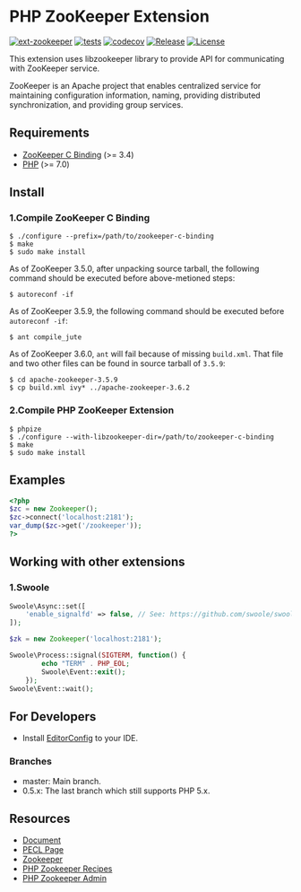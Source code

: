 # PHP ZooKeeper Extension

[![ext-zookeeper](https://img.shields.io/github/actions/workflow/status/php-zookeeper/php-zookeeper/ext.yaml?logo=github&style=flat-square&label=ext-zookeeper)](https://github.com/php-zookeeper/php-zookeeper/actions/workflows/ext.yaml)
[![tests](https://img.shields.io/github/actions/workflow/status/php-zookeeper/php-zookeeper/test.yaml?logo=github&style=flat-square&label=tests)](https://github.com/php-zookeeper/php-zookeeper/actions/workflows/test.yaml)
[![codecov](https://img.shields.io/codecov/c/github/php-zookeeper/php-zookeeper/master.svg?style=flat-square)](https://codecov.io/gh/php-zookeeper/php-zookeeper)
[![Release](https://img.shields.io/github/v/release/php-zookeeper/php-zookeeper?display_name=tag&style=flat-square)](https://github.com/php-zookeeper/php-zookeeper/releases)
[![License](https://img.shields.io/badge/License-PHP-blue.svg?style=flat-square)](https://github.com/php-zookeeper/php-zookeeper/blob/master/LICENSE)

This extension uses libzookeeper library to provide API for communicating with
ZooKeeper service.

ZooKeeper is an Apache project that enables centralized service for maintaining
configuration information, naming, providing distributed synchronization, and
providing group services.



## Requirements

- [ZooKeeper C Binding](https://zookeeper.apache.org/) (>= 3.4)
- [PHP](http://www.php.net/) (>= 7.0)



## Install

### 1.Compile ZooKeeper C Binding

```shell
$ ./configure --prefix=/path/to/zookeeper-c-binding
$ make
$ sudo make install
```

As of ZooKeeper 3.5.0, after unpacking source tarball, the following command should be executed before above-metioned steps:

```shell
$ autoreconf -if
```

As of ZooKeeper 3.5.9, the following command should be executed before `autoreconf -if`:

```shell
$ ant compile_jute
```

As of ZooKeeper 3.6.0, `ant` will fail because of missing `build.xml`. That file and two other files can be found in source tarball of `3.5.9`:

```shell
$ cd apache-zookeeper-3.5.9
$ cp build.xml ivy* ../apache-zookeeper-3.6.2
```



### 2.Compile PHP ZooKeeper Extension

```shell
$ phpize
$ ./configure --with-libzookeeper-dir=/path/to/zookeeper-c-binding
$ make
$ sudo make install
```



## Examples

```php
<?php
$zc = new Zookeeper();
$zc->connect('localhost:2181');
var_dump($zc->get('/zookeeper'));
?>
```



## Working with other extensions

### 1.Swoole

```php
Swoole\Async::set([
    'enable_signalfd' => false, // See: https://github.com/swoole/swoole-src/issues/302
]);

$zk = new Zookeeper('localhost:2181');

Swoole\Process::signal(SIGTERM, function() {
        echo "TERM" . PHP_EOL;
        Swoole\Event::exit();
    });
Swoole\Event::wait();
```



## For Developers

* Install [EditorConfig](https://editorconfig.org/) to your IDE.

### Branches

* master: Main branch.
* 0.5.x: The last branch which still supports PHP 5.x.



## Resources

- [Document](https://secure.php.net/manual/en/book.zookeeper.php)
- [PECL Page](https://pecl.php.net/package/zookeeper)
- [Zookeeper](https://zookeeper.apache.org/)
- [PHP Zookeeper Recipes](https://github.com/Gutza/php-zookeeper-recipes)
- [PHP Zookeeper Admin](https://github.com/Timandes/zookeeper-admin)

